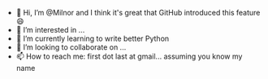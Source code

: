- 👋 Hi, I’m @Milnor and I think it's great that GitHub introduced this feature 😄
- 👀 I’m interested in ...
- 🌱 I’m currently learning to write better Python
- 💞️ I’m looking to collaborate on ...
- 📫 How to reach me: first dot last at gmail... assuming you know my name

<!---
Milnor/Milnor is a ✨ special ✨ repository because its `README.md` (this file) appears on your GitHub profile.
You can click the Preview link to take a look at your changes.
--->
